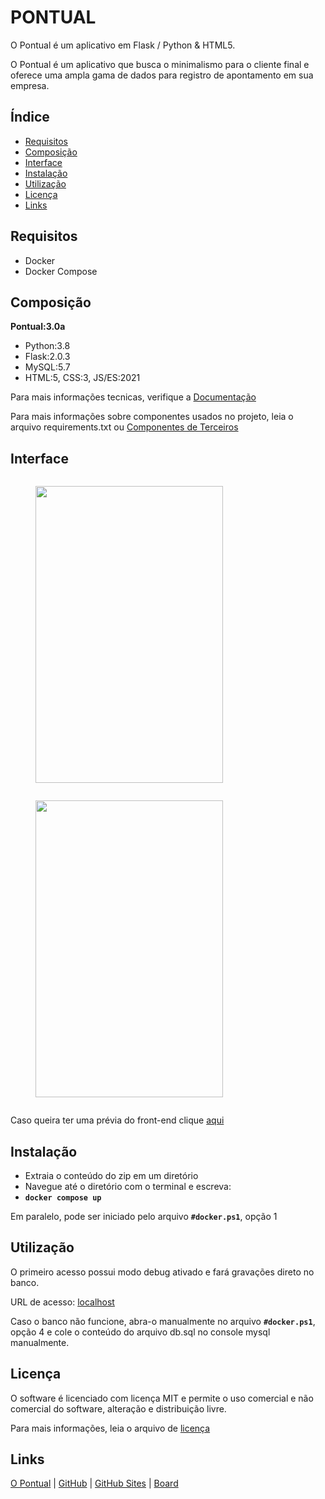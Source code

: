 # PONTUAL

O Pontual é um aplicativo em Flask / Python & HTML5.

O Pontual é um aplicativo que busca o minimalismo para o cliente final e oferece uma ampla gama de dados para registro de apontamento em sua empresa.

## Índice

- [Requisitos](#requisitos)
- [Composição](#composição) 
- [Interface](#interface)
- [Instalação](#instalação)
- [Utilização](#utilização)
- [Licença](#licença)
- [Links](#links)

## Requisitos
- Docker
- Docker Compose

## Composição
**Pontual:3.0a**
- Python:3.8
- Flask:2.0.3
- MySQL:5.7
- HTML:5, CSS:3, JS/ES:2021

Para mais informações tecnicas, verifique a [Documentação](docs/index.md)

Para mais informações sobre componentes usados no projeto, leia o arquivo requirements.txt ou [Componentes de Terceiros](THIRD-PARTY.md)

## Interface
<div style="display: flex; flex-wrap: wrap; justify-content: space-between;"> 
<figure> <img width="300" height="475" src="../docs/architecture/screenshots/checkbox.on.png"> </figure>
<figure> <img width="300" height="475" src="../docs/architecture/screenshots/checkbox.off.png"> </figure>
</div>

Caso queira ter uma prévia do front-end clique [aqui](../views/static/funcionario.html)

## Instalação
- Extraia o conteúdo do zip em um diretório
- Navegue até o diretório com o terminal e escreva: 
- **`docker compose up`**

Em paralelo, pode ser iniciado pelo arquivo **`#docker.ps1`**, opção 1

## Utilização

O primeiro acesso possui modo debug ativado e fará gravações direto no banco.

URL de acesso: [localhost](http://localhost/)

Caso o banco não funcione, abra-o manualmente no arquivo **`#docker.ps1`**, opção 4 e cole o conteúdo do arquivo db.sql no console mysql manualmente.

## Licença

O software é licenciado com licença MIT e permite o uso comercial e não comercial do software, alteração e distribuição livre. 

Para mais informações, leia o arquivo de [licença](LICENSE)

## Links

[O Pontual](https://opontual.app) | [GitHub](https://github.com/jonathanapaes/Software-Product) | [GitHub Sites](https://jonathanapaes.github.io/Software-Product) | [Board](https://github.com/users/JonathanAPaes/projects/1)
